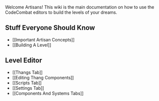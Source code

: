 Welcome Artisans! This wiki is the main documentation on how to use the CodeCombat editors to build the levels of your dreams.

## Stuff Everyone Should Know

* [[Important Artisan Concepts]]
* [[Building A Level]]

## Level Editor

* [[Thangs Tab]]
* [[Editing Thang Components]]
* [[Scripts Tab]]
* [[Settings Tab]]
* [[Components And Systems Tabs]]